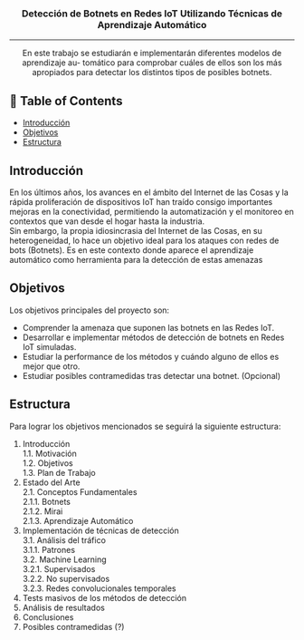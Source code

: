<h3 align="center">Detección de Botnets en Redes IoT Utilizando Técnicas
de Aprendizaje Automático</h3>


---

<p align="center"> En este trabajo se estudiarán e implementarán diferentes modelos de aprendizaje au-
tomático para comprobar cuáles de ellos son los más apropiados para detectar los distintos
tipos de posibles botnets.
    <br> 
</p>

## 📝 Table of Contents

- [Introducción](#intro)
- [Objetivos](#obj)
- [Estructura](#estruct)

## Introducción <a name = "intro"></a>

En los últimos años, los avances en el ámbito del Internet de las Cosas y la rápida
proliferación de dispositivos IoT han traído consigo importantes mejoras en la conectividad,
permitiendo la automatización y el monitoreo en contextos que van desde el hogar hasta
la industria. <br>
Sin embargo, la propia idiosincrasia del Internet de las Cosas, en su heterogeneidad, lo
hace un objetivo ideal para los ataques con redes de bots (Botnets). Es en este contexto
donde aparece el aprendizaje automático como herramienta para la detección de estas
amenazas

## Objetivos <a name = "obj"></a>
Los objetivos principales del proyecto son:
  - Comprender la amenaza que suponen las botnets en las Redes IoT.
  - Desarrollar e implementar métodos de detección de botnets en Redes IoT simuladas.
  - Estudiar la performance de los métodos y cuándo alguno de ellos es mejor que otro.
  - Estudiar posibles contramedidas tras detectar una botnet. (Opcional)

## Estructura <a name = "estruct"></a>
Para lograr los objetivos mencionados se seguirá la siguiente estructura:
1. Introducción <br>
  1.1. Motivación <br>
  1.2. Objetivos <br>
  1.3. Plan de Trabajo <br>
2. Estado del Arte <br>
  2.1. Conceptos Fundamentales <br>
    2.1.1. Botnets <br>
    2.1.2. Mirai <br>
    2.1.3. Aprendizaje Automático <br>
3. Implementación de técnicas de detección <br>
  3.1. Análisis del tráfico <br>
    3.1.1. Patrones <br>
  3.2. Machine Learning <br>
    3.2.1. Supervisados <br>
    3.2.2. No supervisados <br>
    3.2.3. Redes convolucionales temporales <br>
4. Tests masivos de los métodos de detección
5. Análisis de resultados
6. Conclusiones
7. Posibles contramedidas (?) 
